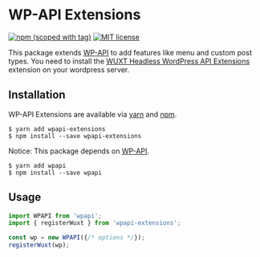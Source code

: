 # WP-API Extensions
[![npm (scoped with tag)](https://img.shields.io/npm/v/wpapi-extensions.svg?style=flat-square)](https://www.npmjs.com/package/wp-nuxt)
[![MIT license](https://img.shields.io/badge/license-MIT-brightgreen.svg?style=flat-square)](http://opensource.org/licenses/MIT)

This package extends [WP-API](https://github.com/WP-API/node-wpapi) to add features like menu and custom post types.
You need to install the [WUXT Headless WordPress API Extensions](https://wordpress.org/plugins/wuxt-headless-wp-api-extensions/) extension on your wordpress server.

Installation
------------

WP-API Extensions are available via [yarn] and [npm].

    $ yarn add wpapi-extensions
    $ npm install --save wpapi-extensions

[yarn]: https://yarn.pm/wpapi-extensions
[npm]: https://www.npmjs.org/package/wpapi-extensions

Notice: This package depends on [WP-API](https://github.com/WP-API/node-wpapi).

    $ yarn add wpapi
    $ npm install --save wpapi

Usage
------------

```js
import WPAPI from 'wpapi';
import { registerWuxt } from 'wpapi-extensions';

const wp = new WPAPI({/* options */});
registerWuxt(wp);
```